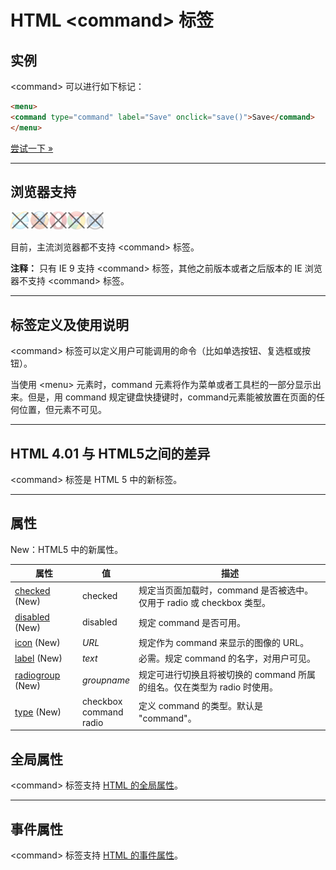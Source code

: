 # HTML &lt;command&gt; 标签

## 实例

&lt;command&gt; 可以进行如下标记：

```HTML
<menu>
<command type="command" label="Save" onclick="save()">Save</command>
</menu>
```

[尝试一下 »](http://www.runoob.com/try/try.php?filename=tryhtml5_command)

--------

## 浏览器支持

![Internet Explorer](images/incompatible_ie.gif)![Firefox](images/incompatible_firefox.gif)![Opera](images/incompatible_opera.gif)![Google Chrome](images/incompatible_chrome.gif)![Safari](images/incompatible_safari.gif)

目前，主流浏览器都不支持 &lt;command&gt; 标签。

**注释：** 只有 IE 9 支持 &lt;command&gt; 标签，其他之前版本或者之后版本的 IE 浏览器不支持 &lt;command&gt; 标签。

--------

## 标签定义及使用说明

&lt;command&gt; 标签可以定义用户可能调用的命令（比如单选按钮、复选框或按钮）。

当使用 &lt;menu&gt; 元素时，command 元素将作为菜单或者工具栏的一部分显示出来。但是，用 command 规定键盘快捷键时，command元素能被放置在页面的任何位置，但元素不可见。

--------

## HTML 4.01 与 HTML5之间的差异

&lt;command&gt; 标签是 HTML 5 中的新标签。

--------

## 属性

New：HTML5 中的新属性。

| 属性 | 值 | 描述 |
| ---- | ---- | ---- |
| [checked](att-command-checked.html) (New) | checked | 规定当页面加载时，command 是否被选中。仅用于 radio 或 checkbox 类型。 |
| [disabled](att-command-disabled.html) (New) | disabled | 规定 command 是否可用。 |
| [icon](att-command-icon.html) (New) | _URL_ | 规定作为 command 来显示的图像的 URL。 |
| [label](att-command-label.html) (New) | _text_ | 必需。规定 command 的名字，对用户可见。 |
| [radiogroup](att-command-radiogroup.html) (New) | _groupname_ | 规定可进行切换且将被切换的 command 所属的组名。仅在类型为 radio 时使用。 |
| [type](att-command-type.html) (New) | checkbox<br/>command<br/>radio | 定义 command 的类型。默认是 "command"。 |

## 全局属性

&lt;command&gt; 标签支持 [HTML 的全局属性](003_ref-standardattributes.md)。

--------

## 事件属性

&lt;command&gt; 标签支持 [HTML 的事件属性](004_ref-eventattributes.md)。
